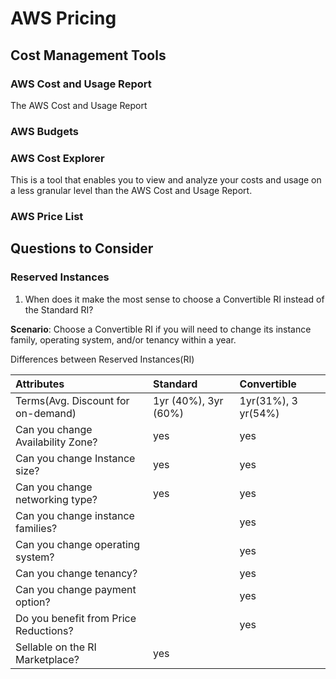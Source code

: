 # AWS Pricing

## Cost Management Tools

### AWS Cost and Usage Report

The AWS Cost and Usage Report

### AWS Budgets

### AWS Cost Explorer

This is a tool that enables you to view and analyze your costs and usage on a less granular level than the AWS Cost and Usage Report.

### AWS Price List

## Questions to Consider

### Reserved Instances

1. When does it make the most sense to choose a Convertible RI instead of the Standard RI?

**Scenario**: Choose a Convertible RI if you will need to change its instance family, operating system, and/or tenancy within a year.

Differences between Reserved Instances(RI)

| Attributes                            | Standard             | Convertible         |
| :------------------------------------ | :------------------- | :------------------ |
| Terms(Avg. Discount for on-demand)    | 1yr (40%), 3yr (60%) | 1yr(31%), 3 yr(54%) |
| Can you change Availability Zone?     | yes                  | yes                 |
| Can you change Instance size?         | yes                  | yes                 |
| Can you change networking type?       | yes                  | yes                 |
| Can you change instance families?     |                      | yes                 |
| Can you change operating system?      |                      | yes                 |
| Can you change tenancy?               |                      | yes                 |
| Can you change payment option?        |                      | yes                 |
| Do you benefit from Price Reductions? |                      | yes                 |
| Sellable on the RI Marketplace?       | yes                  |

